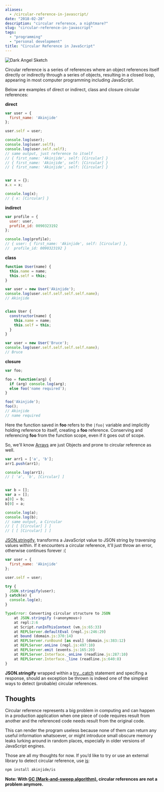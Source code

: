 ```yaml
---
aliases:
  - /circular-reference-in-javascript/
date: "2018-02-28"
description: "circular reference, a nightmare?"
slug: "circular-reference-in-javascript"
tags:
  - "programming"
  - "personal development"
title: "Circular Reference in JavaScript"
---
```



![Dark Angel Sketch][]


Circular reference is a series of references where an object references itself directly or indirectly through a series of objects, resulting in a closed loop, appearing in most computer programming including JavaScript.

Below are examples of direct or indirect, class and closure circular references:

**direct**

```javascript
var user = {
  first_name: 'Akinjide'
};

user.self = user;

console.log(user);
console.log(user.self);
console.log(user.self.self);
// same output, just reference to itself
// { first_name: 'Akinjide', self: [Circular] }
// { first_name: 'Akinjide', self: [Circular] }
// { first_name: 'Akinjide', self: [Circular] }


var x = {};
x.x = x;

console.log(x);
// { x: [Circular] }
```

**indirect**

```javascript
var profile = {
  user: user,
  profile_id: 0090323192
};

console.log(profile);
// { user: { first_name: 'Akinjide', self: [Circular] },
//  profile_id: 0090323192 }
```

**class**

```javascript
function User(name) {
  this.name = name;
  this.self = this;
}

var user = new User('Akinjide');
console.log(user.self.self.self.self.name);
// Akinjide


class User {
  constructor(name) {
    this.name = name;
    this.self = this;
  }
}

var user = new User('Bruce');
console.log(user.self.self.self.self.name);
// Bruce
```

**closure**

```javascript
var foo;

foo = function(arg) {
  if (arg) console.log(arg);
  else foo('name required');
}

foo('Akinjide');
foo();
// Akinjide
// name required
```

Here the function saved in **foo** refers to the `|foo|` variable and implicitly holding reference to itself, creating a **foo** reference. Conserving and referencing **foo** from the function scope, even if it goes out of scope.

So, we'll know [Arrays][] are just Objects and prone to circular reference as well.

```javascript
var arr1 = ['a', 'b'];
arr1.push(arr1);

console.log(arr1);
// [ 'a', 'b', [Circular] ]


var b = [];
var a = [];
a[0] = b;
b[0] = a;

console.log(a);
console.log(b);
// same output, a Circular
// [ [ [Circular] ] ]
// [ [ [Circular] ] ]
```

[JSON.stringify][], transforms a JavaScript value to JSON string by traversing values within. If it encounters a circular reference, it'll just throw an error, otherwise continues forever :(

```javascript
var user = {
  first_name: 'Akinjide'
};

user.self = user;

try {
  JSON.stringify(user);
} catch(e) {
  console.log(e);
}

TypeError: Converting circular structure to JSON
    at JSON.stringify (<anonymous>)
    at repl:2:6
    at Script.runInThisContext (vm.js:65:33)
    at REPLServer.defaultEval (repl.js:246:29)
    at bound (domain.js:370:14)
    at REPLServer.runBound [as eval] (domain.js:383:12)
    at REPLServer.onLine (repl.js:497:10)
    at REPLServer.emit (events.js:165:20)
    at REPLServer.Interface._onLine (readline.js:287:10)
    at REPLServer.Interface._line (readline.js:640:8)
}
```

**JSON.stringify** wrapped within a [try...catch][] statement and specifing a response, should an exception be thrown is indeed one of the simplest ways to detect (probable) circular references.


## Thoughts

Circular reference represents a big problem in computing and can happen in a production application when one piece of code requires result from another and the referenced code needs result from the original code.

This can render the program useless because none of them can return any useful information whatsoever, or might introduce small obscure memory leaks lurking around in random places, especially in older versions of JavaScript engines.

Those are all my thoughts for now. If you’d like to try or use an external library to detect circular reference, use [is][]:

```bash
npm install akinjide/is
```

**Note: With [GC (Mark-and-sweep algorithm)][], circular references are not a problem anymore.**

  [Dark Angel Sketch]: /static/images/2018/dark-angel-sketch.jpg "Dark Angel Sketch"
  [Arrays]: https://developer.mozilla.org/en-US/docs/Web/JavaScript/Reference/Global_Objects/Array "Array, JavaScript MDN"
  [JSON.stringify]: https://developer.mozilla.org/en-US/docs/Web/JavaScript/Reference/Global_Objects/JSON/stringify "JSON.stringify(), JavaScript MDN"
  [try...catch]: https://developer.mozilla.org/en-US/docs/Web/JavaScript/Reference/Statements/try...catch "try...catch, JavaScript MDN"
  [is]: https://github.com/akinjide/is "type checking for js."
  [GC (Mark-and-sweep algorithm)]: https://en.wikipedia.org/wiki/Tracing_garbage_collection#Na.C3.AFve_mark-and-sweep "Garbage Collection Mark-and-sweep algorithm"

